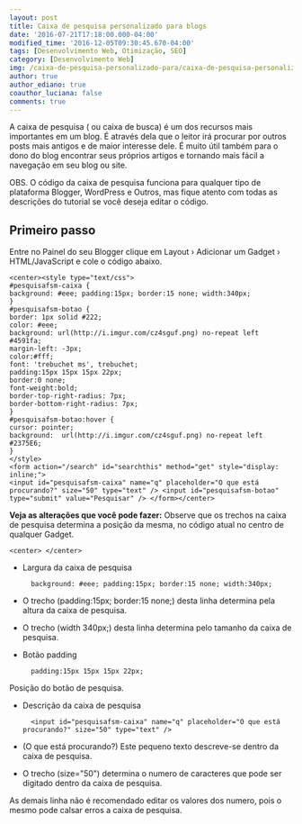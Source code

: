 ```yaml
---
layout: post
title: Caixa de pesquisa personalizado para blogs
date: '2016-07-21T17:18:00.000-04:00'
modified_time: '2016-12-05T09:30:45.670-04:00'
tags: [Desenvolvimento Web, Otimização, SEO]
category: [Desenvolvimento Web]
img: /caixa-de-pesquisa-personalizado-para/caixa-de-pesquisa-personalizado-para.jpg
author: true
author_ediano: true
coauthor_luciana: false
comments: true
---
```


A caixa de pesquisa ( ou caixa de busca) é um dos recursos mais importantes em um blog. É através dela que o leitor irá procurar por outros posts mais antigos e de maior interesse dele. É muito útil também para o dono do blog encontrar seus próprios artigos e tornando mais fácil a navegação em seu blog ou site.

OBS. O código da caixa de pesquisa funciona para qualquer tipo de plataforma Blogger, WordPress e Outros, mas fique atento com todas as descrições do tutorial se você deseja editar o código.

## Primeiro passo
Entre no Painel do seu Blogger clique em Layout › Adicionar um Gadget › HTML/JavaScript e cole o código abaixo.

    <center><style type="text/css">
    #pesquisafsm-caixa {
    background: #eee; padding:15px; border:15 none; width:340px;
    }
    #pesquisafsm-botao {
    border: 1px solid #222;
    color: #eee;
    background: url(http://i.imgur.com/cz4sguf.png) no-repeat left #4591fa;
    margin-left: -3px;
    color:#fff;
    font: 'trebuchet ms', trebuchet;
    padding:15px 15px 15px 22px;
    border:0 none;
    font-weight:bold;
    border-top-right-radius: 7px;
    border-bottom-right-radius: 7px;
    }
    #pesquisafsm-botao:hover {
    cursor: pointer;
    background:  url(http://i.imgur.com/cz4sguf.png) no-repeat left #2375E6;
    }
    </style>
    <form action="/search" id="searchthis" method="get" style="display: inline;">
    <input id="pesquisafsm-caixa" name="q" placeholder="O que está procurando?" size="50" type="text" /> <input id="pesquisafsm-botao" type="submit" value="Pesquisar" /> </form></center>


**Veja as alterações que você pode fazer:** Observe que os trechos na caixa de pesquisa determina a posição da mesma, no código atual no centro de qualquer Gadget.

    <center> </center>

* Largura da caixa de pesquisa

        background: #eee; padding:15px; border:15 none; width:340px;

* O trecho (padding:15px; border:15 none;) desta linha determina pela altura da caixa de pesquisa.

* O trecho (width 340px;) desta linha determina pelo tamanho da caixa de pesquisa.

* Botão padding

        padding:15px 15px 15px 22px;


Posição do botão de pesquisa.

* Descrição da caixa de pesquisa

        <input id="pesquisafsm-caixa" name="q" placeholder="O que está procurando?" size="50" type="text" />


* (O que está procurando?) Este pequeno texto descreve-se dentro da caixa de pesquisa.

* O trecho (size="50") determina o numero de caracteres que pode ser digitado dentro da caixa de pesquisa.

As demais linha não é recomendado editar os valores dos numero, pois o mesmo pode calsar erros a caixa de pesquisa.